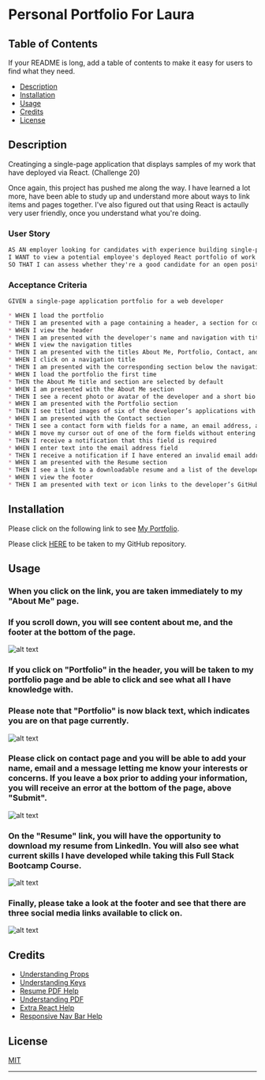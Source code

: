 # Personal Portfolio For Laura

## Table of Contents

If your README is long, add a table of contents to make it easy for users to find what they need.

- [Description](#description)
- [Installation](#installation)
- [Usage](#usage)
- [Credits](#credits)
- [License](#license)

## Description
Creatinging a single-page application that displays samples of my work that have deployed via React. (Challenge 20)

Once again, this project has pushed me along the way.  I have learned a lot more, have been able to study up and understand more about ways to link items and pages together. I've also figured out that using React is actaully very user friendly, once you understand what you're doing.

### User Story

```md
AS AN employer looking for candidates with experience building single-page applications
I WANT to view a potential employee's deployed React portfolio of work samples
SO THAT I can assess whether they're a good candidate for an open position
```

### Acceptance Criteria

```md
GIVEN a single-page application portfolio for a web developer

* WHEN I load the portfolio
* THEN I am presented with a page containing a header, a section for content, and a footer
* WHEN I view the header
* THEN I am presented with the developer's name and navigation with titles corresponding to different sections of the portfolio
* WHEN I view the navigation titles
* THEN I am presented with the titles About Me, Portfolio, Contact, and Resume, and the title corresponding to the current section is highlighted
* WHEN I click on a navigation title
* THEN I am presented with the corresponding section below the navigation without the page reloading and that title is highlighted
* WHEN I load the portfolio the first time
* THEN the About Me title and section are selected by default
* WHEN I am presented with the About Me section
* THEN I see a recent photo or avatar of the developer and a short bio about them
* WHEN I am presented with the Portfolio section
* THEN I see titled images of six of the developer’s applications with links to both the deployed applications and the corresponding GitHub repositories
* WHEN I am presented with the Contact section
* THEN I see a contact form with fields for a name, an email address, and a message
* WHEN I move my cursor out of one of the form fields without entering text
* THEN I receive a notification that this field is required
* WHEN I enter text into the email address field
* THEN I receive a notification if I have entered an invalid email address
* WHEN I am presented with the Resume section
* THEN I see a link to a downloadable resume and a list of the developer’s proficiencies
* WHEN I view the footer
* THEN I am presented with text or icon links to the developer’s GitHub and LinkedIn profiles, and their profile on a third platform (Stack Overflow, Twitter)
```

## Installation

Please click on the following link to see 
[My Portfolio](https://labeutler.github.io/personal-portfolio-for-laura/).

Please click [HERE](https://github.com/labeutler/personal-portfolio-for-laura) to be taken to my GitHub repository.

## Usage

### When you click on the link, you are taken immediately to my "About Me" page.
### If you scroll down, you will see content about me, and the footer at the bottom of the page.

![alt text](/src/assets/images/AboutMePage.jpg)


###  If you click on "Portfolio" in the header, you will be taken to my portfolio page and be able to click and see what all I have knowledge with.
###  Please note that "Portfolio" is now black text, which indicates you are on that page currently.

![alt text](/src/assets/images/PortfolioPage.jpg)


###  Please click on contact page and you will be able to add your name, email and a message letting me know your interests or concerns.  If you leave a box prior to adding your information, you will receive an error at the bottom of the page, above "Submit".

![alt text](/src/assets/images/ContactPage.jpg)


###  On the "Resume" link, you will have the opportunity to download my resume from LinkedIn.  You will also see what current skills I have developed while taking this Full Stack Bootcamp Course.  

![alt text](/src/assets/images/ResumePage.jpg)


### Finally, please take a look at the footer and see that there are three social media links available to click on.  

![alt text](/src/assets/images/SocialMedia.jpg)


## Credits

* [Understanding Props](https://www.freecodecamp.org/news/beginners-guide-to-props-in-react/#:~:text=Props%20are%20used%20to%20store,interfaces%20across%20the%20component%20hierarchy.
)
* [Understanding Keys](https://www.javatpoint.com/react-keys#:~:text=A%20key%20is%20a%20unique,the%20users%20alter%20the%20lists.)
* [Resume PDF Help](https://www.npmjs.com/package/react-pdf)
* [Understanding PDF](https://www.npmjs.com/package/react-pdf)
* [Extra React Help](https://www.geeksforgeeks.org/how-to-redirect-to-another-page-in-reactjs/)
* [Responsive Nav Bar Help](https://www.codevertiser.com/reactjs-responsive-navbar/#:~:text=You%20can%20make%20the%20Navbar,can%20use%20a%20useMediaQuery%20hook.)

## License

[MIT](https://choosealicense.com/licenses/mit/)

---
